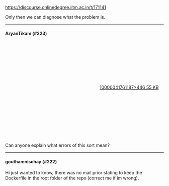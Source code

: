 https://discourse.onlinedegree.iitm.ac.in/t/171141

Only then we can diagnose what the problem is.</p><hr>

<h4>AryanTikam (#223)</h4>
<p><div class="lightbox-wrapper"><a class="lightbox" data-download-href="/uploads/short-url/v9euyRFlunvnEWfZc7qWgGwUtop.png?dl=1" href="https://europe1.discourse-cdn.com/flex013/uploads/iitm/original/3X/d/a/da4e9a282399e03a47410d7ddb796d4a01802f5d.png" rel="noopener nofollow ugc" title="1000004176"><div class="meta"><svg aria-hidden="true" class="fa d-icon d-icon-far-image svg-icon"><use href="#far-image"></use></svg><span class="filename">1000004176</span><span class="informations">1187×446 55 KB</span><svg aria-hidden="true" class="fa d-icon d-icon-discourse-expand svg-icon"><use href="#discourse-expand"></use></svg></div></a></div><br/>
Can anyone explain what errors of this sort mean?</p><hr>

<h4>gouthamnischay (#222)</h4>
<p>Hi just wanted to know, there was no mail prior stating to keep the Dockerfile in the root folder of the repo (correct me if im wrong).